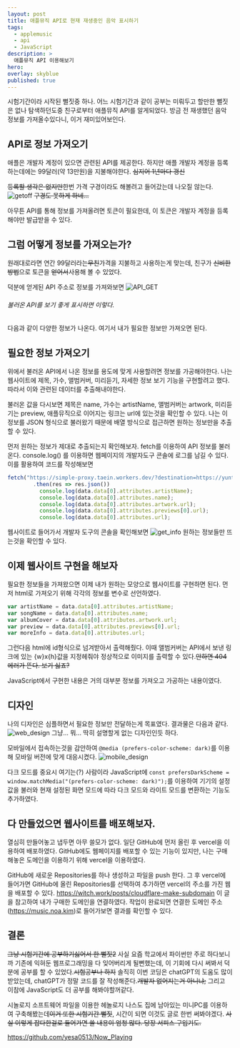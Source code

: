```yaml
---
layout: post
title: 애플뮤직 API로 현재 재생중인 음악 표시하기
tags:
  - applemusic
  - api
  - JavaScript
description: >
  애플뮤직 API 이용해보기
hero:
overlay: skyblue
published: true
---
```


시험기간이라 시작된 뻘짓중 하나.
어느 시험기간과 같이 공부는 미뤄두고 할만한 뻘짓은 없나 탐색하던도중 친구로부터 애플뮤직 API를 알게되었다.
방금 전 재생했던 음악 정보를 가져올수있다니, 이거 재미있어보인다.

## API로 정보 가져오기
애플은 개발자 계정이 있으면 관련된 API를 제공한다.
하지만 애플 개발자 계정을 등록하는데에는 99달러(약 13만원)을 지불해야한다. ~~심지어 1년마다 갱신~~

~~등록할 생각은 없지만~~한번 가격 구경이라도 해볼려고 들어갔는데 나오질 않는다.
![getoff](/images/applemusic/getaway.png)
~~구경도 못하게 하네...~~

아무튼 API를 통해 정보를 가져올려면 토큰이 필요한데, 이 토큰은 개발자 계정을 등록해야만 발급받을 수 있다.


## 그럼 어떻게 정보를 가져오는가?
원래대로라면 연간 99달러라는~~무친~~가격을 지불하고 사용하는게 맞는데,
친구가 ~~신비한방법~~으로 토큰을 ~~얻어서~~사용해 볼 수 있었다.

덕분에 얻게된 API 주소로 정보를 가져와보면
![API_GET](/images/applemusic/api_get.png)
###### 불러온 API를 보기 좋게 표시하면 이렇다.
다음과 같이 다양한 정보가 나온다.
여기서 내가 필요한 정보만 가져오면 된다.


## 필요한 정보 가져오기
위에서 불러온 API에서 나온 정보를 용도에 맞게 사용할려면 정보를 가공해야한다.
나는 웹사이트에 제목, 가수, 앨범커버, 미리듣기, 자세한 정보 보기 기능을 구현할려고 했다.
따라서 이와 관련된 데이터를 추출해내야한다.

불러온 값을 다시보면
제목은 name, 가수는 artistName, 앨범커버는 artwork, 미리듣기는 preview, 애플뮤직으로 이어지는 링크는 url에 있는것을 확인할 수 있다.
나는 이 정보를 JSON 형식으로 불러왔기 때문에 배열 방식으로 접근하면 원하는 정보만을 추출할 수 있다.

먼저 원하는 정보가 제대로 추출되는지 확인해보자.
fetch를 이용하여 API 정보를 불러온다.
console.log() 를 이용하면 웹페이지의 개발자도구 콘솔에 로그를 남길 수 있다.
이를 활용하여 코드를 작성해보면
```javascript
fetch("https://simple-proxy.taein.workers.dev/?destination=https://yuntae.in/api/music/recent/noa")
        .then(res => res.json())
          console.log(data.data[0].attributes.artistName);
          console.log(data.data[0].attributes.name);
          console.log(data.data[0].attributes.artwork.url);
          console.log(data.data[0].attributes.previews[0].url);
          console.log(data.data[0].attributes.url);
```
웹사이트로 들어가서 개발자 도구의 콘솔을 확인해보면
![get_info](/images/applemusic/need_info.png)
원하는 정보들만 뜨는것을 확인할 수 있다.


## 이제 웹사이트 구현을 해보자
필요한 정보들을 가져왔으면 이제 내가 원하는 모양으로 웹사이트를 구현하면 된다.
먼저 html로 가져오기 위해 각각의 정보를 변수로 선언하였다.
```javascript
var artistName = data.data[0].attributes.artistName;
var songName = data.data[0].attributes.name;
var albumCover = data.data[0].attributes.artwork.url;
var preview = data.data[0].attributes.previews[0].url;
var moreInfo = data.data[0].attributes.url;
```
그런다음 html에 id형식으로 넘겨받아서 출력해줬다.
이때 앨범커버는 API에서 보낸 링크에 있는 {w}x{h}값을 지정헤줘야 정상적으로 이미지를 출력할 수 있다.~~안하면 404에러가 뜬다. 보기 싫죠?~~

JavaScript에서 구현한 내용은 거의 대부분 정보를 가져오고 가공하는 내용이였다.


## 디자인
나의 디자인은 심플하면서 필요한 정보만 전달하는게 목표였다.
결과물은 다음과 같다.
![web_design](/images/applemusic/final_design.png)
그냥... 뭐... 딱히 설명할게 없는 디자인인듯 하다.

모바일에서 접속하는것을 감안하여 `@media (prefers-color-scheme: dark)`를 이용해 모바일 버전에 맞게 대응시켰다.
![mobile_design](/images/applemusic/mobile_design.png)

다크 모드를 중요시 여기는(?) 사람이라 JavaScript에 `const prefersDarkScheme = window.matchMedia("(prefers-color-scheme: dark)");`를 이용하여
기기의 설정값을 불러와 현재 설정된 화면 모드에 따라 다크 모드와 라이트 모드를 변환하는 기능도 추가하였다.


## 다 만들었으면 웹사이트를 배포해보자.
열심히 만들어놓고 냅두면 아무 쓸모가 없다.
일단 GitHub에 먼저 올린 후 vercel을 이용하여 배포하였다.
GitHub에도 웹페이지를 배포할 수 있는 기능이 있지만, 나는 구매해놓은 도메인을 이용하기 위해 vercel을 이용하였다.

GitHub에 새로운 Repositories를 하나 생성하고 파일을 push 한다.
그 후 vercel에 들어가면 GitHub에 올린 Repositories를 선택하여 추가하면 vercel의 주소를 가진 웹을 배포할 수 있다.
https://witch.work/posts/cloudflare-make-subdomain 이 글을 참고하여 내가 구매한 도메인을 연결하였다.
작업이 완료되면 연결한 도메인 주소(https://music.noa.kim)로 들어가보면 결과를 확인할 수 있다.


## 결론
~~그냥 시험기간에 공부하기싫어서 한 뻘짓2~~
사실 요즘 학교에서 파이썬만 주로 하다보니까 기존에 익혀둔 웹프로그래밍을 다 잊어버리게 될뻔했는데, 이 기회에 다시 써봐서 덕분에 공부를 할 수 있었다.~~시험공부나 하지~~
솔직히 이번 코딩은 chatGPT의 도움도 많이 받았는데, chatGPT가 정말 코드를 잘 작성해준다.~~개발자 없어지는거 아니냐;~~
그리고 이참에 JavaScript도 더 공부를 해봐야할꺼같다.

시놀로지 소프트웨어 파일을 이용한 헤놀로지 나스도 집에 남아있는 미니PC를 이용하여 구축해봤는데~~이거 또한 시험기간 뻘짓~~, 시간이 되면 이것도 글로 한번 써봐야겠다.
~~사실 이렇게 잡다한걸로 들어가면 쓸 내용이 엄청 많다. 당장 서피스 구입기도.~~

https://github.com/yesa0513/Now_Playing

